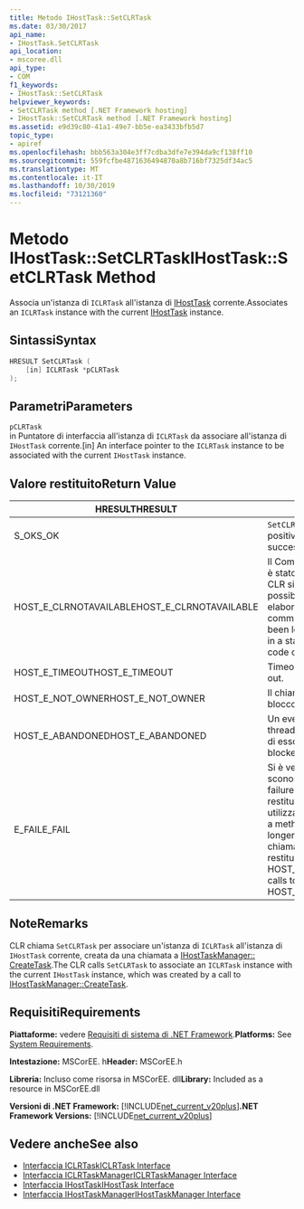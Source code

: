 ```yaml
---
title: Metodo IHostTask::SetCLRTask
ms.date: 03/30/2017
api_name:
- IHostTask.SetCLRTask
api_location:
- mscoree.dll
api_type:
- COM
f1_keywords:
- IHostTask::SetCLRTask
helpviewer_keywords:
- SetCLRTask method [.NET Framework hosting]
- IHostTask::SetCLRTask method [.NET Framework hosting]
ms.assetid: e9d39c80-41a1-49e7-bb5e-ea3433bfb5d7
topic_type:
- apiref
ms.openlocfilehash: bbb563a304e3ff7cdba3dfe7e394da9cf138ff10
ms.sourcegitcommit: 559fcfbe4871636494870a8b716bf7325df34ac5
ms.translationtype: MT
ms.contentlocale: it-IT
ms.lasthandoff: 10/30/2019
ms.locfileid: "73121360"
---
```

# <a name="ihosttasksetclrtask-method"></a><span data-ttu-id="32b8e-102">Metodo IHostTask::SetCLRTask</span><span class="sxs-lookup"><span data-stu-id="32b8e-102">IHostTask::SetCLRTask Method</span></span>
<span data-ttu-id="32b8e-103">Associa un'istanza di `ICLRTask` all'istanza di [IHostTask](../../../../docs/framework/unmanaged-api/hosting/ihosttask-interface.md) corrente.</span><span class="sxs-lookup"><span data-stu-id="32b8e-103">Associates an `ICLRTask` instance with the current [IHostTask](../../../../docs/framework/unmanaged-api/hosting/ihosttask-interface.md) instance.</span></span>  
  
## <a name="syntax"></a><span data-ttu-id="32b8e-104">Sintassi</span><span class="sxs-lookup"><span data-stu-id="32b8e-104">Syntax</span></span>  
  
```cpp  
HRESULT SetCLRTask (  
    [in] ICLRTask *pCLRTask  
);  
```  
  
## <a name="parameters"></a><span data-ttu-id="32b8e-105">Parametri</span><span class="sxs-lookup"><span data-stu-id="32b8e-105">Parameters</span></span>  
 `pCLRTask`  
 <span data-ttu-id="32b8e-106">in Puntatore di interfaccia all'istanza di `ICLRTask` da associare all'istanza di `IHostTask` corrente.</span><span class="sxs-lookup"><span data-stu-id="32b8e-106">[in] An interface pointer to the `ICLRTask` instance to be associated with the current `IHostTask` instance.</span></span>  
  
## <a name="return-value"></a><span data-ttu-id="32b8e-107">Valore restituito</span><span class="sxs-lookup"><span data-stu-id="32b8e-107">Return Value</span></span>  
  
|<span data-ttu-id="32b8e-108">HRESULT</span><span class="sxs-lookup"><span data-stu-id="32b8e-108">HRESULT</span></span>|<span data-ttu-id="32b8e-109">Descrizione</span><span class="sxs-lookup"><span data-stu-id="32b8e-109">Description</span></span>|  
|-------------|-----------------|  
|<span data-ttu-id="32b8e-110">S_OK</span><span class="sxs-lookup"><span data-stu-id="32b8e-110">S_OK</span></span>|<span data-ttu-id="32b8e-111">`SetCLRTask` ha restituito un esito positivo.</span><span class="sxs-lookup"><span data-stu-id="32b8e-111">`SetCLRTask` returned successfully.</span></span>|  
|<span data-ttu-id="32b8e-112">HOST_E_CLRNOTAVAILABLE</span><span class="sxs-lookup"><span data-stu-id="32b8e-112">HOST_E_CLRNOTAVAILABLE</span></span>|<span data-ttu-id="32b8e-113">Il Common Language Runtime (CLR) non è stato caricato in un processo oppure CLR si trova in uno stato in cui non è possibile eseguire codice gestito o elaborare la chiamata correttamente.</span><span class="sxs-lookup"><span data-stu-id="32b8e-113">The common language runtime (CLR) has not been loaded into a process, or the CLR is in a state in which it cannot run managed code or process the call successfully.</span></span>|  
|<span data-ttu-id="32b8e-114">HOST_E_TIMEOUT</span><span class="sxs-lookup"><span data-stu-id="32b8e-114">HOST_E_TIMEOUT</span></span>|<span data-ttu-id="32b8e-115">Timeout della chiamata.</span><span class="sxs-lookup"><span data-stu-id="32b8e-115">The call timed out.</span></span>|  
|<span data-ttu-id="32b8e-116">HOST_E_NOT_OWNER</span><span class="sxs-lookup"><span data-stu-id="32b8e-116">HOST_E_NOT_OWNER</span></span>|<span data-ttu-id="32b8e-117">Il chiamante non è il proprietario del blocco.</span><span class="sxs-lookup"><span data-stu-id="32b8e-117">The caller does not own the lock.</span></span>|  
|<span data-ttu-id="32b8e-118">HOST_E_ABANDONED</span><span class="sxs-lookup"><span data-stu-id="32b8e-118">HOST_E_ABANDONED</span></span>|<span data-ttu-id="32b8e-119">Un evento è stato annullato mentre un thread bloccato o Fiber era in attesa su di esso.</span><span class="sxs-lookup"><span data-stu-id="32b8e-119">An event was canceled while a blocked thread or fiber was waiting on it.</span></span>|  
|<span data-ttu-id="32b8e-120">E_FAIL</span><span class="sxs-lookup"><span data-stu-id="32b8e-120">E_FAIL</span></span>|<span data-ttu-id="32b8e-121">Si è verificato un errore irreversibile sconosciuto.</span><span class="sxs-lookup"><span data-stu-id="32b8e-121">An unknown catastrophic failure occurred.</span></span> <span data-ttu-id="32b8e-122">Quando un metodo restituisce E_FAIL, CLR non è più utilizzabile all'interno del processo.</span><span class="sxs-lookup"><span data-stu-id="32b8e-122">When a method returns E_FAIL, the CLR is no longer usable within the process.</span></span> <span data-ttu-id="32b8e-123">Le chiamate successive ai metodi di hosting restituiscono HOST_E_CLRNOTAVAILABLE.</span><span class="sxs-lookup"><span data-stu-id="32b8e-123">Subsequent calls to hosting methods return HOST_E_CLRNOTAVAILABLE.</span></span>|  
  
## <a name="remarks"></a><span data-ttu-id="32b8e-124">Note</span><span class="sxs-lookup"><span data-stu-id="32b8e-124">Remarks</span></span>  
 <span data-ttu-id="32b8e-125">CLR chiama `SetCLRTask` per associare un'istanza di `ICLRTask` all'istanza di `IHostTask` corrente, creata da una chiamata a [IHostTaskManager:: CreateTask](../../../../docs/framework/unmanaged-api/hosting/ihosttaskmanager-createtask-method.md).</span><span class="sxs-lookup"><span data-stu-id="32b8e-125">The CLR calls `SetCLRTask` to associate an `ICLRTask` instance with the current `IHostTask` instance, which was created by a call to [IHostTaskManager::CreateTask](../../../../docs/framework/unmanaged-api/hosting/ihosttaskmanager-createtask-method.md).</span></span>  
  
## <a name="requirements"></a><span data-ttu-id="32b8e-126">Requisiti</span><span class="sxs-lookup"><span data-stu-id="32b8e-126">Requirements</span></span>  
 <span data-ttu-id="32b8e-127">**Piattaforme:** vedere [Requisiti di sistema di .NET Framework](../../../../docs/framework/get-started/system-requirements.md).</span><span class="sxs-lookup"><span data-stu-id="32b8e-127">**Platforms:** See [System Requirements](../../../../docs/framework/get-started/system-requirements.md).</span></span>  
  
 <span data-ttu-id="32b8e-128">**Intestazione:** MSCorEE. h</span><span class="sxs-lookup"><span data-stu-id="32b8e-128">**Header:** MSCorEE.h</span></span>  
  
 <span data-ttu-id="32b8e-129">**Libreria:** Incluso come risorsa in MSCorEE. dll</span><span class="sxs-lookup"><span data-stu-id="32b8e-129">**Library:** Included as a resource in MSCorEE.dll</span></span>  
  
 <span data-ttu-id="32b8e-130">**Versioni di .NET Framework:** [!INCLUDE[net_current_v20plus](../../../../includes/net-current-v20plus-md.md)]</span><span class="sxs-lookup"><span data-stu-id="32b8e-130">**.NET Framework Versions:** [!INCLUDE[net_current_v20plus](../../../../includes/net-current-v20plus-md.md)]</span></span>  
  
## <a name="see-also"></a><span data-ttu-id="32b8e-131">Vedere anche</span><span class="sxs-lookup"><span data-stu-id="32b8e-131">See also</span></span>

- [<span data-ttu-id="32b8e-132">Interfaccia ICLRTask</span><span class="sxs-lookup"><span data-stu-id="32b8e-132">ICLRTask Interface</span></span>](../../../../docs/framework/unmanaged-api/hosting/iclrtask-interface.md)
- [<span data-ttu-id="32b8e-133">Interfaccia ICLRTaskManager</span><span class="sxs-lookup"><span data-stu-id="32b8e-133">ICLRTaskManager Interface</span></span>](../../../../docs/framework/unmanaged-api/hosting/iclrtaskmanager-interface.md)
- [<span data-ttu-id="32b8e-134">Interfaccia IHostTask</span><span class="sxs-lookup"><span data-stu-id="32b8e-134">IHostTask Interface</span></span>](../../../../docs/framework/unmanaged-api/hosting/ihosttask-interface.md)
- [<span data-ttu-id="32b8e-135">Interfaccia IHostTaskManager</span><span class="sxs-lookup"><span data-stu-id="32b8e-135">IHostTaskManager Interface</span></span>](../../../../docs/framework/unmanaged-api/hosting/ihosttaskmanager-interface.md)
